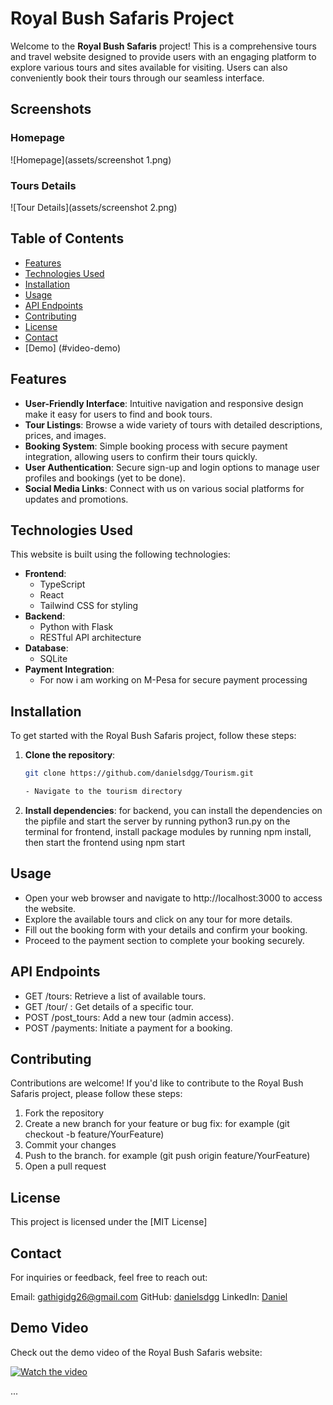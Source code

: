 # Royal Bush Safaris Project

Welcome to the **Royal Bush Safaris** project! This is a comprehensive tours and travel website designed to provide users with an engaging platform to explore various tours and sites available for visiting. Users can also conveniently book their tours through our seamless interface.

## Screenshots

### Homepage
![Homepage](assets/screenshot 1.png)

### Tours Details
![Tour Details](assets/screenshot 2.png)

## Table of Contents

- [Features](#features)
- [Technologies Used](#technologies-used)
- [Installation](#installation)
- [Usage](#usage)
- [API Endpoints](#api-endpoints)
- [Contributing](#contributing)
- [License](#license)
- [Contact](#contact)
- [Demo] (#video-demo)

## Features

- **User-Friendly Interface**: Intuitive navigation and responsive design make it easy for users to find and book tours.
- **Tour Listings**: Browse a wide variety of tours with detailed descriptions, prices, and images.
- **Booking System**: Simple booking process with secure payment integration, allowing users to confirm their tours quickly.
- **User Authentication**: Secure sign-up and login options to manage user profiles and bookings (yet to be done).
- **Social Media Links**: Connect with us on various social platforms for updates and promotions.

## Technologies Used

This website is built using the following technologies:

- **Frontend**: 
  - TypeScript
  - React
  - Tailwind CSS for styling
- **Backend**: 
  - Python with Flask
  - RESTful API architecture
- **Database**: 
  - SQLite 
- **Payment Integration**: 
  - For now i am working on M-Pesa for secure payment processing

## Installation

To get started with the Royal Bush Safaris project, follow these steps:

1. **Clone the repository**:

   ```bash
   git clone https://github.com/danielsdgg/Tourism.git

   - Navigate to the tourism directory
2. **Install dependencies**:
for backend, you can install the dependencies on the pipfile and start the server by running python3 run.py on the terminal
for frontend, install package modules by running npm install,  then start the frontend using npm start

## Usage
- Open your web browser and navigate to http://localhost:3000 to access the website.
- Explore the available tours and click on any tour for more details.
- Fill out the booking form with your details and confirm your booking.
- Proceed to the payment section to complete your booking securely.

## API Endpoints
- GET /tours: Retrieve a list of available tours.
- GET /tour/
: Get details of a specific tour.
- POST /post_tours: Add a new tour (admin access).
- POST /payments: Initiate a payment for a booking.

## Contributing
Contributions are welcome! If you'd like to contribute to the Royal Bush Safaris project, please follow these steps:
1. Fork the repository
2. Create a new branch for your feature or bug fix: for example (git checkout -b feature/YourFeature)
3. Commit your changes
4. Push to the branch. for example (git push origin feature/YourFeature)
5. Open a pull request

## License
This project is licensed under the [MIT License]

## Contact
For inquiries or feedback, feel free to reach out:

Email: gathigidg26@gmail.com
GitHub: [danielsdgg](https://github.com/danielsdgg)
LinkedIn: [Daniel](https://www.linkedin.com/in/daniel-muiruri-541a701a3/)

## Demo Video

Check out the demo video of the Royal Bush Safaris website:

[![Watch the video](https://youtu.be/IBk0LQmjfKM)](https://youtu.be/IBk0LQmjfKM)

...


